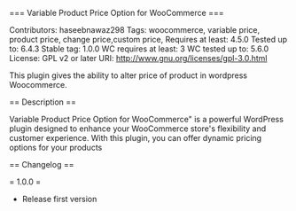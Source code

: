 === Variable Product Price Option for WooCommerce ===

Contributors: haseebnawaz298
Tags: woocommerce, variable price, product price, change price,custom price,
Requires at least: 4.5.0
Tested up to: 6.4.3
Stable tag: 1.0.0
WC requires at least: 3
WC tested up to: 5.6.0
License: GPL v2 or later
URI: http://www.gnu.org/licenses/gpl-3.0.html

This plugin gives the ability to alter price of product in wordpress Woocommerce.


== Description ==

Variable Product Price Option for WooCommerce" is a powerful WordPress plugin designed to enhance your WooCommerce store's flexibility and customer experience. With this plugin, you can offer dynamic pricing options for your products

== Changelog ==

= 1.0.0 =
* Release first version
